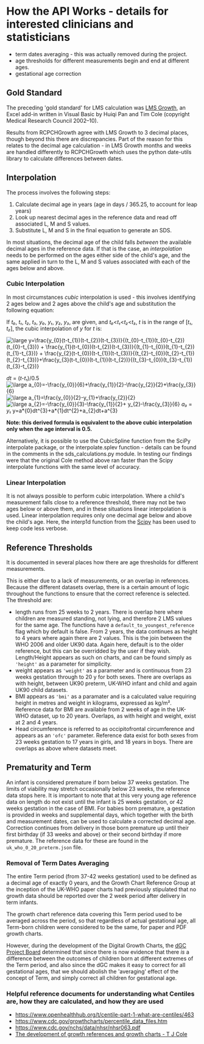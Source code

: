# How the API Works - details for interested clinicians and statisticians


- term dates averaging - this was actually removed during the project.
- age thresholds for different measurements begin and end at different ages.
- gestational age correction

## Gold Standard

The preceding 'gold standard' for LMS calculation was [LMS Growth](https://www.healthforallchildren.com/shop-base/shop/software/lmsgrowth/), an Excel add-in written in Visual Basic by Huiqi Pan and Tim Cole (copyright Medical Research Council 2002–10).

Results from RCPCHGrowth agree with LMS Growth to 3 decimal places, though beyond this there are discrepancies. Part of the reason for this relates to the decimal age calculation - in LMS Growth months and weeks are handled differently to RCPCHGrowth which uses the python date-utils library to calculate differences between dates.

## Interpolation

The process involves the following steps:

1. Calculate decimal age in years (age in days / 365.25, to account for leap years)
2. Look up nearest decimal ages in the reference data and read off associated L, M and S values.
3. Substitute L, M and S in the final equation to generate an SDS.

In most situations, the decimal age of the child falls *between* the available decimal ages in the reference data. If that is the case, an *interpolation* needs to be performed on the ages either side of the child's age, and the same applied in turn to the L, M and S values associated with each of the ages below and above.

### Cubic Interpolation

In most circumstances _cubic_ interpolation is used - this involves identifying 2 ages below and 2 ages above the child's age and substitution the following equation:

If _t₀_, _t₁_, _t₂_, _t₃_, _y₀_, _y₁_, _y₂_, _y₃_, are given, and _t₀_<_t₁_<_t₂_<_t₃_, _t_ is in the range of [*t₁*, *t₂*], the cubic interpolation of _y_ for _t_ is:

<img src="https://latex.codecogs.com/svg.latex?\inline&space;\bg_white&space;\large&space;y=\frac{y_{0}(t-t_{1})(t-t_{2})(t-t_{3})}{(t_{0}-t_{1})(t_{0}-t_{2})(t_{0}-t_{3})}&space;&plus;&space;\frac{y_{1}(t-t_{0})(t-t_{2})(t-t_{3})}{(t_{1}-t_{0})(t_{1}-t_{2})(t_{1}-t_{3})}&space;&plus;&space;\frac{y_{2}(t-t_{0})(t-t_{1})(t-t_{3})}{(t_{2}-t_{0})(t_{2}-t_{1})(t_{2}-t_{3})}&plus;\frac{y_{3}(t-t_{0})(t-t_{1})(t-t_{2})}{(t_{3}-t_{0})(t_{3}-t_{1})(t_{3}-t_{2})}" title="\large y=\frac{y_{0}(t-t_{1})(t-t_{2})(t-t_{3})}{(t_{0}-t_{1})(t_{0}-t_{2})(t_{0}-t_{3})} + \frac{y_{1}(t-t_{0})(t-t_{2})(t-t_{3})}{(t_{1}-t_{0})(t_{1}-t_{2})(t_{1}-t_{3})} + \frac{y_{2}(t-t_{0})(t-t_{1})(t-t_{3})}{(t_{2}-t_{0})(t_{2}-t_{1})(t_{2}-t_{3})}+\frac{y_{3}(t-t_{0})(t-t_{1})(t-t_{2})}{(t_{3}-t_{0})(t_{3}-t_{1})(t_{3}-t_{2})}" />

_dt_ = (*t-t*₁)/0.5
<img src="https://latex.codecogs.com/svg.latex?\inline&space;\large&space;a_{0}=-\frac{y_{0}}{6}&plus;\frac{y_{1}}{2}-\frac{y_{2}}{2}&plus;\frac{y_{3}}{6}" title="\large a_{0}=-\frac{y_{0}}{6}+\frac{y_{1}}{2}-\frac{y_{2}}{2}+\frac{y_{3}}{6}" />
<img src="https://latex.codecogs.com/svg.latex?\inline&space;\large&space;a_{1}=\frac{y_{0}}{2}-y_{1}&plus;\frac{y_{2}}{2}" title="\large a_{1}=\frac{y_{0}}{2}-y_{1}+\frac{y_{2}}{2}" />
<img src="https://latex.codecogs.com/svg.latex?\inline&space;\large&space;a_{2}=-\frac{y_{0}}{3}-\frac{y_{1}}{2}&plus;&space;y_{2}-\frac{y_{3}}{6}" title="\large a_{2}=-\frac{y_{0}}{3}-\frac{y_{1}}{2}+ y_{2}-\frac{y_{3}}{6}" />
_a₃_ = _y₁_
y=a*{0}dt^{3}+a*{1}dt^{2}+a\_{2}dt+a^{3}

**Note: this derived formula is equivalent to the above cubic interpolation only when the age interval is 0.5.**

Alternatively, it is possible to use the CubicSpline function from the SciPy interpolate package, or the interpolate.splev function - details can be found in the comments in the sds_calculations.py module. In testing our findings were that the original Cole method above ran faster than the Scipy interpolate functions with the same level of accuracy.

### Linear Interpolation

It is not always possible to perform cubic interpolation. Where a child's measurement falls close to a reference threshold, there may not be two ages below or above them, and in these situations linear interpolation is used. Linear interpolation requires only one decimal age below and above the child's age. Here, the interp1d function from the [Scipy](https://docs.scipy.org/doc/scipy/reference/generated/scipy.interpolate.interp1d.html) has been used to keep code less verbose.

## Reference Thresholds

It is documented in several places how there are age thresholds for different measurements.

This is either due to a lack of measurements, or an overlap in references. Because the different datasets overlap, there is a certain amount of logic throughout the functions to ensure that the correct reference is selected. The threshold are:

- length runs from 25 weeks to 2 years. There is overlap here where children are measured standing, not lying, and therefore 2 LMS values for the same age. The functions have a `default_to_youngest_reference` flag which by default is false. From 2 years, the data continues as height to 4 years where again there are 2 values. This is the join between the WHO 2006 and older UK90 data. Again here, default is to the older reference, but this can be overridded by the user if they wish. Length/Height appears as such on charts, and can be found simply as `'height'` as a parameter for simplicity.
- weight appears as `'weight'` as a parameter and is continuous from 23 weeks gestation through to 20 y for both sexes. There are overlaps as with height, between UK90 preterm, UK-WHO infant and child and again UK90 child datasets.
- BMI appears as `'bmi'` as a paramater and is a calculated value requiring height in metres and weight in kilograms, expressed as kg/m². Reference data for BMI are available from 2 weeks of age in the UK-WHO dataset, up to 20 years. Overlaps, as with height and weight, exist at 2 and 4 years.
- Head circumference is referred to as occipitofrontal circumference and appears as an `'ofc'` parameter. Reference data exist for both sexes from 23 weeks gestation to 17 years in girls, and 18 years in boys. There are overlaps as above where datasets meet.

## Prematurity and Term

An infant is considered premature if born below 37 weeks gestation. The limits of viability may stretch occasionally below 23 weeks, the reference data stops here. It is important to note that at this very young age reference data on length do not exist until the infant is 25 weeks gestation, or 42 weeks gestation in the case of BMI. For babies born premature, a gestation is provided in weeks and supplemental days, which together with the birth and measurement dates, can be used to calculate a corrected decimal age. Correction continues from delivery in those born premature up until their first birthday (if 33 weeks and above) or their second birthday if more premature. The reference data for these are found in the `uk_who_0_20_preterm.json` file.

### Removal of Term Dates Averaging

The entire Term period (from 37-42 weeks gestation) used to be defined as a decimal age of exactly 0 years, and the Growth Chart Reference Group at the inception of the UK-WHO paper charts had previously stipulated that no growth data should be reported over the 2 week period after delivery in term infants.

The growth chart reference data covering this Term period used to be averaged across the period, so that regardless of actual gestational age, all Term-born children were considered to be the same, for paper and PDF growth charts.

However, during the development of the Digital Growth Charts, the [dGC Project Board]() determined that since there is now evidence that there *is* a difference between the outcomes of children born at different extremes of the Term period, and also since the dGC makes it easy to correct for all gestational ages, that we should abolish the 'averaging' effect of the concept of Term, and simply correct all children for gestational age.


### Helpful reference documents for understanding what Centiles are, how they are calculated, and how they are used

- https://www.openhealthhub.org/t/centile-part-1-what-are-centiles/463
- https://www.cdc.gov/growthcharts/percentile_data_files.htm
- https://www.cdc.gov/nchs/data/nhsr/nhsr063.pdf
- [The development of growth references and growth charts - T J Cole](https://www.ncbi.nlm.nih.gov/pmc/articles/PMC3920659/)
